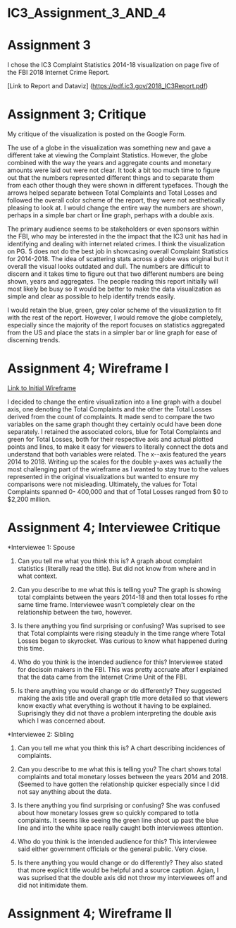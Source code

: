 # IC3_Assignment_3_AND_4

# Assignment 3

I chose the IC3 Complaint Statistics 2014-18 visualization on page five of the FBI 2018 Internet Crime Report.

[Link to Report and Dataviz] (https://pdf.ic3.gov/2018_IC3Report.pdf)



# Assignment 3; Critique
My critique of the visualization is posted on the Google Form.

The use of a globe in the visualization was something new and gave a different take at viewing the Complaint Statistics. However, the globe combined with the way the years and aggregate counts and monetary amounts were laid out were not clear. It took a bit too much time to figure out that the numbers represented different things and to separate them from each other though they were shown in different typefaces. Though the arrows helped separate between Total Complaints and Total Losses and followed the overall color scheme of the report, they were not aesthetically pleasing to look at. I would change the entire way the numbers are shown, perhaps in a simple bar chart or line graph, perhaps with a double axis.

The primary audience seems to be stakeholders or even sponsors within the FBI, who may be interested in the the impact that the IC3 unit has had in identifying and dealing with internet related crimes. I think the visualization on PG. 5 does not do the best job in showcasing overall Complaint Statistics for 2014-2018. The idea of scattering stats across a globe was original but it overall the visual looks outdated and dull. The numbers are difficult to discern and it takes time to figure out that two different numbers are being shown, years and aggregates. The people reading this report initially will most likely be busy so it would be better to make the data visualization as simple and clear as possible to help identify trends easily.

I would retain the blue, green, grey color scheme of the visualization to fit with the rest of the report. However, I would remove the globe completely, especially since the majority of the report focuses on statistics aggregated from the US and place the stats in a simpler bar or line graph for ease of discerning trends.



# Assignment 4; Wireframe I
[Link to Initial Wireframe](HW4_Wireframe1.jpg)

I decided to change the entire visualization into a line graph with a doubel axis, one denoting the Total Complaints and the other the Total Losses derived from the count of complaints. It made send to compare the two variables on the same graph thought they certainly oculd have been done separately. I retained the associated colors, blue for Total Complaints and green for Total Losses, both for their respective axis and actual plotted points and lines, to make it easy for viewers to literally connect the dots and understand that both variables were related. The x--axis featured the years 2014 to 2018. Writing up the scales for the double y-axes was actually the most challenging part of the wireframe as I wanted to stay true to the values represented in the original visualizations but wanted to ensure my comparisons were not misleading. Ultimately, the values for Total Complaints spanned 0- 400,000 and that of Total Losses ranged from $0 to $2,200 million.

# Assignment 4; Interviewee Critique

*Interviewee 1: Spouse

1. Can you tell me what you think this is?
A graph about complaint statistics (literally read the title). But did not know from where and in what context.

2. Can you describe to me what this is telling you?
The graph is showing total complaints between the years 2014-18 and then total losses fo rthe same time frame. Interviewee wasn't completely clear on the relationship between the two, however.

3. Is there anything you find surprising or confusing?
Was suprised to see that Total complaints were rising steaduly in the time range where Total Losses began to skyrocket. Was curious to know what happened during this time.

4. Who do you think is the intended audience for this?
Interviewee stated for decisoin makers in the FBI. This was pretty accruate after I explained that the data came from the Internet Crime Unit of the FBI.

5. Is there anything you would change or do differently?
They suggested making the axis title and overall graph title more detailed so that viewers know exactly what everything is wothout it having to be explained. Suprisingly they did not thave a problem interpreting the double axis which I was concerned about.



*Interviewee 2: Sibling

1. Can you tell me what you think this is?
A chart describing incidences of complaints.

2. Can you describe to me what this is telling you?
The chart shows total complaints and total monetary losses between the years 2014 and 2018. (Seemed to have gotten the relationship quicker especially since I did not say anything about the data.

3. Is there anything you find surprising or confusing?
She was confused about how monetary losses grew so quickly compared to totla complaints. It seems like seeing the green line shoot up past the blue line and into the white space really caught both interviewees attention.

4. Who do you think is the intended audience for this?
This interviewee said either government officials or the general public. Very close.

5. Is there anything you would change or do differently?
They also stated that more explicit title would be helpful and a source caption. Agian, I was suprised that the double axis did not throw my interviewees off and did not initimidate them.

# Assignment 4; Wireframe II
